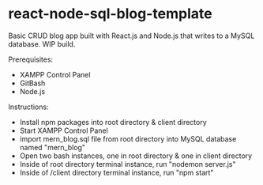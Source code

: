 # react-node-sql-blog-template
Basic CRUD blog app built with React.js and Node.js that writes to a MySQL database. WIP build.

Prerequisites:
- XAMPP Control Panel
- GitBash
- Node.js

Instructions:
- Install npm packages into root directory & client directory
- Start XAMPP Control Panel
- import mern_blog.sql file from root directory into MySQL database named "mern_blog"
- Open two bash instances, one in root directory & one in client directory
- Inside of root directory terminal instance, run "nodemon server.js"
- Inside of /client directory terminal instance, run "npm start"
